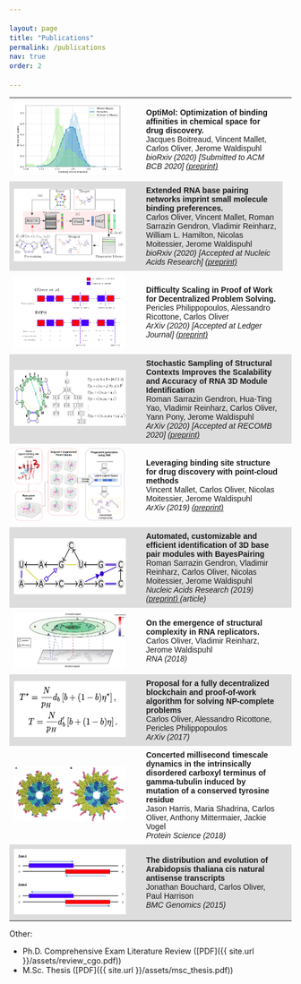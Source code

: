 ```yaml
---

layout: page
title: "Publications"
permalink: /publications
nav: true
order: 2

---
```


<head>
<script src="https://ajax.googleapis.com/ajax/libs/jquery/3.2.1/jquery.min.js"></script>
<link rel = "stylesheet"
   type = "text/css"
   href = "style.css" />
<link rel="stylesheet" href="https://cdnjs.cloudflare.com/ajax/libs/font-awesome/4.7.0/css/font-awesome.min.css">

<style>
img {
border: 0px solid #787878;
    min-width: 200px;
    max-width: 200px;
    min-height: 100px;
    max-height: 130px;
    margin-right: 20px;
}
#txt {
    font-size:11pt;
}
table {
  font-family: arial, sans-serif;
  border-collapse: collapse;
  width: 100%;
margin: 0 auto;
}


td, th {
  <!--border: 1px solid #dddddd;-->
  text-align: left;
  padding: 8px;
}

tr:nth-child(even) {
  background-color: #dddddd;
}
</style>
</head>


<table>
  <tr>
    <td><img src="/assets/jacques.png" id="fig"></td>
    <td><b>OptiMol: Optimization of binding affinities in chemical space for drug discovery. </b> <br>
	Jacques Boitreaud, Vincent Mallet, Carlos Oliver, Jerome Waldispuhl<br>
	<i> bioRxiv (2020)  [Submitted to ACM BCB 2020] <a href="https://www.biorxiv.org/content/biorxiv/early/2020/05/26/2020.05.23.112201.full.pdf">(preprint)</a></i></td>
  </tr> <tr>
    <td><img src="/assets/rnamigos.png" id="fig"></td>
    <td><b>Extended RNA base pairing networks imprint small molecule binding preferences. </b><br>
	Carlos Oliver, Vincent Mallet, Roman Sarrazin Gendron, Vladimir Reinharz, William L. Hamilton, Nicolas Moitessier, Jerome Waldispuhl <br>
	<i>bioRxiv (2020)  [Accepted at Nucleic Acids Research] <a href="https://www.biorxiv.org/content/10.1101/701326v3.full.pdf">(preprint) </a></i></td>
  </tr>
  <tr>
    <td><img src="/assets/dips.png" id="fig"></td>
    <td><b>Difficulty Scaling in Proof of Work for Decentralized Problem Solving.</b><br>
	   Pericles Philippopoulos, Alessandro Ricottone, Carlos Oliver <br>
	   <i> ArXiv (2020) [Accepted at Ledger Journal] <a href="https://arxiv.org/pdf/1911.00435.pdf">(preprint)</a></i></td>
  </tr>
  <tr>
    <td><img src="/assets/bp2.png"></td>
    <td><b>Stochastic Sampling of Structural Contexts Improves the Scalability and Accuracy of RNA 3D Module Identification</b><br>
	   Roman Sarrazin Gendron, Hua-Ting Yao, Vladimir Reinharz, Carlos Oliver, Yann Pony, Jerome Waldispuhl<br>
	   <i> ArXiv (2020) [Accepted at RECOMB 2020] <a href="https://www.biorxiv.org/content/biorxiv/early/2020/01/18/834762.full.pdf">(preprint)</a> </i></td>
    <td></td>
  </tr>
  <tr>
    <td><img src="/assets/tarlig.png"></td>
    <td><b>Leveraging binding site structure for drug discovery with point-cloud methods</b><br>
	   Vincent Mallet, Carlos Oliver, Nicolas Moitessier, Jerome Waldispuhl <br>
	   <i> ArXiv (2019) <a href="https://arxiv.org/pdf/1905.12033.pdf">(preprint)</a> </i></td>
    <td></td>
  </tr>
  <tr>
    <td><img src="/assets/bp1.png"></td>
    <td><b>Automated, customizable and efficient identification of 3D base pair modules with BayesPairing</b><br>
	   Roman Sarrazin Gendron, Vladimir Reinharz, Carlos Oliver, Nicolas Moitessier, Jerome Waldispuhl <br>
	   <i> Nucleic Acids Research (2019) <a href=""> (preprint) </a> <h ref="">(article) </a> </i></td>
    <td></td>
   </tr>
  <tr>
    <td><img src="/assets/maternal.png"></td>
    <td><b>On the emergence of structural complexity in RNA replicators. </b><br>
	   Carlos Oliver, Vladimir Reinharz, Jerome Waldispuhl  <br>
	   <i> RNA (2018)  </i></td>
    <td></td>
   </tr>
  <tr>
    <td><img src="/assets/crick.png"></td>
    <td><b>Proposal for a fully decentralized blockchain and proof-of-work algorithm for solving NP-complete problems</b><br>
	   Carlos Oliver, Alessandro Ricottone, Pericles Philippopoulos <br>
	   <i> ArXiv (2017)  </i></td>
    <td></td>
   </tr>
  <tr>
    <td><img src="/assets/tub.png"></td>
    <td><b>Concerted millisecond timescale dynamics in the intrinsically disordered carboxyl terminus of gamma‐tubulin induced by mutation of a conserved tyrosine residue</b><br>
	   Jason Harris, Maria Shadrina, Carlos Oliver, Anthony Mittermaier, Jackie Vogel <br>
	   <i> Protein Science (2018)  </i></td>
    <td></td>
   </tr>
  <tr>
    <td><img src="/assets/cisnat.png"></td>
    <td><b>The distribution and evolution of Arabidopsis thaliana cis natural antisense transcripts</b><br>
	   Jonathan Bouchard, Carlos Oliver, Paul Harrison <br>
	   <i> BMC Genomics (2015)  </i></td>
    <td></td>
   </tr>
</table>

Other:

* Ph.D. Comprehensive Exam Literature Review ([PDF]({{ site.url  }}/assets/review_cgo.pdf))
* M.Sc. Thesis ([PDF]({{ site.url   }}/assets/msc_thesis.pdf))
